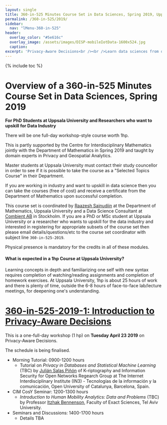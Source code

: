 ```yaml
---
layout: single
title: 360-in-525 Minutes Course Set in Data Sciences, Spring 2019, Uppsala
permalink: /360-in-525/2019/
sidebar:
  nav: "lMenu-360-in-525"
header:
  overlay_color: "#5e616c"
  overlay_image: /assets/images/DISP-mobileIotData-1600x524.jpg
  caption: 
excerpt: 'Privacy-Aware Decisions<br /><br />Learn data sciences from domain experts and its mathematical foundations while getting your hands dirty with real data.<br /><br /><br />{::nomarkdown}<iframe style="display: inline-block;" src="https://ghbtns.com/github-btn.html?user=lamastex&repo=scalable-data-science&type=star&count=true&size=large" frameborder="0" scrolling="0" width="160px" height="30px"></iframe> <iframe style="display: inline-block;" src="https://ghbtns.com/github-btn.html?user=lamastex&repo=scalable-data-science&type=fork&count=true&size=large" frameborder="0" scrolling="0" width="158px" height="30px"></iframe>{:/nomarkdown}'
---
```

{% include toc %}

# Overview of a 360-in-525 Minutes Course Set in Data Sciences, Spring 2019

**For PhD Students at Uppsala University and Researchers who want to upskill for Data Industry**


There will be one full-day workshop-style course worth 1hp.

This is partly supported by the Centre for Interdisciplinary Mathematics jointly with the Department of Mathematics in Spring 2019 and taught by domain experts in Privacy and Geospatial Analytics. 

Master students at Uppsala University must contact their study councellor in order to see if it is possible to take the course as a "Selected Topics Course" in their Department.

If you are working in industry and want to upskill in data science then you can take the courses (free of cost) and receive a certificate from the Department of Mathematics upon successful completion.

This course set is coordinated by [Raazesh Sainudiin](http://math.uu.se/research/raazesh-sainudiin/) at the Department of Mathematics, Uppsala University and a Data Science Consultant at [Combient AB](https://combient.com/) in Stockholm. 
If you are a PhD or MSc student at Uppsala University or a researcher who wants to upskill for the data industry and interested in registering for appropriate subsets of the course set then please email details/questions/etc to the course set coordinator with subject line `360-in-525-2019`. 

Physical presence is mandatory for the credits in all of these modules.


#### What is expected in a 1hp Course at Uppsala University?
Learning concepts in depth and familiarizing one self with new syntax requires completion of watching/reading assignments and completion of homework exercises. At Uppsala University, 1hp is about 25 hours of work and there is plenty of time, outside the 6-8 hours of face-to-face lab/lecture meetings, for deepening one's understanding.  

# [360-in-525-2019-1: Introduction to Privacy-Aware Decisions](https://lamastex.github.io/scalable-data-science/360-in-525/2019/)

This is a one-full-day workshop (1 hp) on **Tuesday April 23 2019** on Privacy-Aware Decisions.

The schedule is being finalised. 

- Morning Tutorial: 0900-1200 hours
  - Tutorial on *Privacy in Databases and Statistical Machine Learning* (TBC) by [Julián Salas Piñón](http://transfer.rdi.uoc.edu/es/investigador/salas-pin-julin) of K-riptography and Information Security for Open Networks Regearch Group at The Internet Interdisciplinary Institute (IN3) - Tecnologías de la información y la comunicación, Open University of Catalunya, Barcelona, Spain.  
- CIM CosY Seminar: 1200-1300 hours
  - *Introduction to Human Mobility Analytics: Data and Problems* (TBC) by Professor [Itzhak Bennenson](https://en-exact-sciences.tau.ac.il/profile/bennya), Faculty of Exact Sciences, Tel Aviv University.
- Seminars and Discussions: 1400-1700 hours
  - Details TBA
